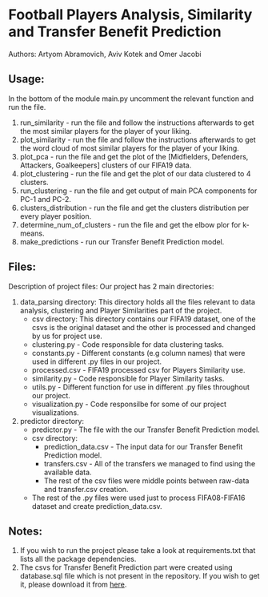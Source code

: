 # Football Players Analysis, Similarity and Transfer Benefit Prediction

Authors: Artyom Abramovich, Aviv Kotek and Omer Jacobi

## Usage:
In the bottom of the module main.py uncomment the relevant function and run the file.
1. run_similarity - run the file and follow the instructions afterwards to get the most similar players for the player of your liking.
2. plot_similarity - run the file and follow the instructions afterwards to get the word cloud of most similar players for the player of your liking.
3. plot_pca - run the file and get the plot of the [Midfielders, Defenders, Attackers, Goalkeepers] clusters of our FIFA19 data.
4. plot_clustering - run the file and get the plot of our data clustered to 4 clusters.
5. run_clustering - run the file and get output of main PCA components for PC-1 and PC-2.
6. clusters_distribution - run the file and get the clusters distribution per every player position.
7. determine_num_of_clusters - run the file and get the elbow plor for k-means.
8. make_predictions - run our Transfer Benefit Prediction model.

## Files:
Description of project files:
Our project has 2 main directories:
1. data_parsing directory:
This directory holds all the files relevant to data analysis, clustering and Player Similarities part of the project.
   - csv directory: This directory contains our FIFA19 dataset, one of the csvs is the original dataset and the other is processed and changed by us for project use.
   - clustering.py - Code responsible for data clustering tasks.
   - constants.py - Different constants (e.g column names) that were used in different .py files in our project.
   - processed.csv - FIFA19 processed csv for Players Similarity use.
   - similarity.py - Code responsible for Player Similarity tasks.
   - utils.py - Different function for use in different .py files throughout our project.
   - visualization.py - Code responsilbe for some of our project visualizations.
2. predictor directory:
   - predictor.py - The file with the our Transfer Benefit Prediction model.
   - csv directory:
     - prediction_data.csv - The input data for our Transfer Benefit Prediction model.
     - transfers.csv - All of the transfers we managed to find using the available data.
     - The rest of the csv files were middle points between raw-data and transfer.csv creation.
   - The rest of the .py files were used just to process FIFA08-FIFA16 dataset and create prediction_data.csv.

## Notes:
1. If you wish to run the project please take a look at requirements.txt that lists all the package dependencies.
2. The csvs for Transfer Benefit Prediction part were created using database.sql file which is not present in the repository. If you     wish to get it, please download it from [here](https://www.kaggle.com/hugomathien/soccer).
            
        
         
